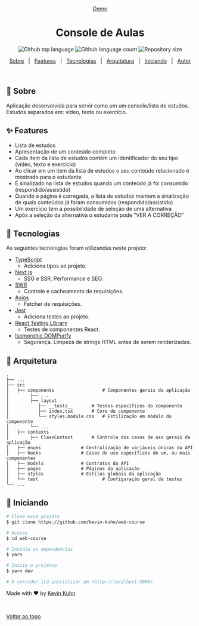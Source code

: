 <div align="center" id="top"> 

  <a href="https://class-console.vercel.app/aula/1/">Demo</a>
</div>

<h1 align="center">Console de Aulas</h1>

<p align="center">
  <img alt="Github top language" src="https://img.shields.io/github/languages/top/kevin-kuhn/web-course?color=56BEB8">

  <img alt="Github language count" src="https://img.shields.io/github/languages/count/kevin-kuhn/web-course?color=56BEB8">

  <img alt="Repository size" src="https://img.shields.io/github/repo-size/kevin-kuhn/web-course?color=56BEB8">
</p>

<p align="center">
  <a href="#dart-sobre">Sobre</a> &#xa0; | &#xa0; 
  <a href="#sparkles-features">Features</a> &#xa0; | &#xa0;
  <a href="#rocket-tecnologias">Tecnologias</a> &#xa0; | &#xa0;
  <a href="#bricks-arquitetura">Arquitetura</a> &#xa0; | &#xa0;
  <a href="#checkered_flag-iniciando">Iniciando</a> &#xa0; | &#xa0;
  <a href="https://github.com/kevin-kuhn" target="_blank">Autor</a>
</p>

<br>

## :dart: Sobre ##

Aplicação desenvolvida para servir como um um console/lista de estudos. Estudos separados em: vídeo, texto ou exercício.

## :sparkles: Features ##

- Lista de estudos
- Apresentação de um conteúdo completo
- Cada item da lista de estudos contém um identificador do seu tipo (vídeo, texto e exercício)
- Ao clicar em um item da lista de estudos o seu conteúdo relacionado é mostrado para o estudante
- É sinalizado na lista de estudos quando um conteúdo já foi consumido (respondido/assistido)
- Quando a página é carregada, a lista de estudos mantem a sinalização de quais conteúdos já foram consumidos (respondido/assistido)
- Um exercício tem a possibilidade de seleção de uma alternativa
- Após a seleção da alternativa o estudante pode "VER A CORREÇÃO"

## :rocket: Tecnologias ##

As seguintes tecnologias foram utilizandas neste projeto:

- [TypeScript](https://www.typescriptlang.org/)
	- Adiciona tipos ao projeto.
- [Next.js](https://nextjs.org/)
	- SSG e SSR. Performance e SEO.
- [SWR](https://swr.vercel.app/)
	- Controle e cacheamento de requisições.
- [Axios](https://axios-http.com/ptbr/docs/intro/)
	- Fetcher de requisições.
- [Jest](https://jestjs.io/pt-BR/)
	- Adiciona testes ao projeto.
- [React Testing Library](https://testing-library.com/docs/react-testing-library/intro/)
	- Testes de componentes React.
- [Isomorphic DOMPurify](https://www.npmjs.com/package/isomorphic-dompurify)
	- Segurança. Limpeza de strings HTML antes de serem renderizadas.

## :bricks: Arquitetura ##
    .
    ├── ...
    ├── src                    
    │   ├── components          		# Componentes gerais da aplicação
    │   	 ├── ...
    │   	 ├── layout
    │   	 	├── __tests__		# Testes específicos do componente
    │   	 	├── index.tsx		# Core do componente
    │   	 	└── styles.module.css	# Estilização em módulo do componente
    │   	 └── ...
    │   ├── contexts  
    │   	 ├── ClassContext		# Controle dos casos de uso gerais da aplicação
    │   ├── enums   			# Centralização de variáveis únicas da API
    │   ├── hooks   			# Casos de uso específicos de um, ou mais componentes
    │   ├── models   			# Contratos da API
    │   ├── pages   			# Páginas da aplicação
    │   ├── styles   			# Estilos globais da aplicação
    │   └── test                		# Configuração geral de testes
    └── ...

## :checkered_flag: Iniciando ##

```bash
# Clone esse projeto
$ git clone https://github.com/kevin-kuhn/web-course

# Acesse
$ cd web-course

# Instale as dependencias
$ yarn

# Inicie o projetoo
$ yarn dev

# O servidor irá inicializar em <http://localhost:3000>
```

Made with :heart: by <a href="https://github.com/kevin-kuhn" target="_blank">Kevin Kuhn</a>

&#xa0;

<a href="#top">Voltar ao topo</a>
